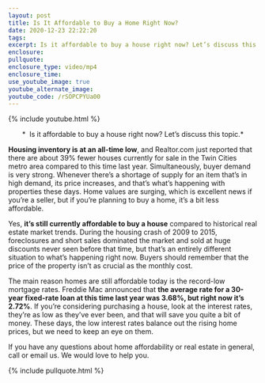 ```yaml
---
layout: post
title: Is It Affordable to Buy a Home Right Now?
date: 2020-12-23 22:22:20
tags:
excerpt: Is it affordable to buy a house right now? Let’s discuss this topic.
enclosure:
pullquote:
enclosure_type: video/mp4
enclosure_time:
use_youtube_image: true
youtube_alternate_image:
youtube_code: /rSOPCPYUa00
---
```


{% include youtube.html %}

<center>*&nbsp; Is it affordable to buy a house right now? Let’s discuss this topic.*</center>

**Housing inventory is at an all-time low**, and Realtor.com just reported that there are about 39% fewer houses currently for sale in the Twin Cities metro area compared to this time last year. Simultaneously, buyer demand is very strong. Whenever there’s a shortage of supply for an item that’s in high demand, its price increases, and that’s what’s happening with properties these days. Home values are surging, which is excellent news if you’re a seller, but if you’re planning to buy a home, it’s a bit less affordable.&nbsp;

Yes, **it’s still currently affordable to buy a house** compared to historical real estate market trends. During the housing crash of 2009 to 2015, foreclosures and short sales dominated the market and sold at huge discounts never seen before that time, but that’s an entirely different situation to what’s happening right now. Buyers should remember that the price of the property isn’t as crucial as the monthly cost.&nbsp;

The main reason homes are still affordable today is the record-low mortgage rates. Freddie Mac announced that **the average rate for a 30-year fixed-rate loan at this time last year was 3.68%, but right now it’s 2.72%**. If you’re considering purchasing a house, look at the interest rates, they’re as low as they’ve ever been, and that will save you quite a bit of money. These days, the low interest rates balance out the rising home prices, but we need to keep an eye on them.&nbsp;

If you have any questions about home affordability or real estate in general, call or email us. We would love to help you.

{% include pullquote.html %}
